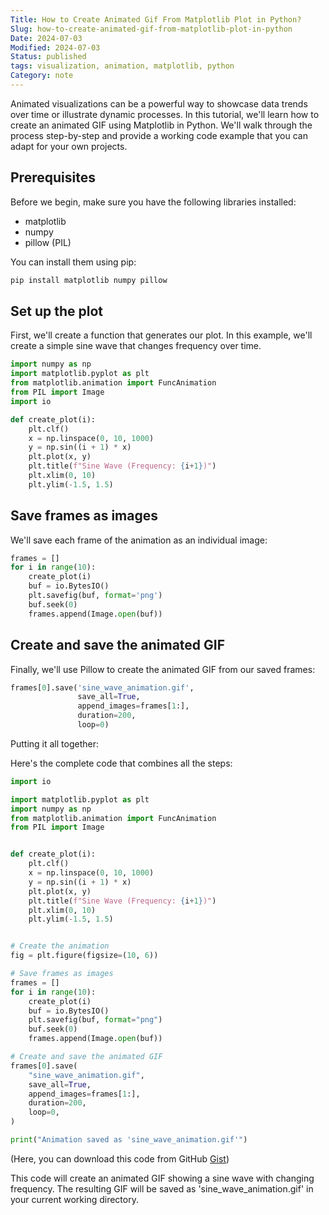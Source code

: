 ```yaml
---
Title: How to Create Animated Gif From Matplotlib Plot in Python?
Slug: how-to-create-animated-gif-from-matplotlib-plot-in-python
Date: 2024-07-03
Modified: 2024-07-03
Status: published
tags: visualization, animation, matplotlib, python
Category: note
---
```


Animated visualizations can be a powerful way to showcase data trends over time or illustrate dynamic processes. In this tutorial, we'll learn how to create an animated GIF using Matplotlib in Python. We'll walk through the process step-by-step and provide a working code example that you can adapt for your own projects.

## Prerequisites

Before we begin, make sure you have the following libraries installed:
- matplotlib
- numpy
- pillow (PIL)

You can install them using pip:

```sh
pip install matplotlib numpy pillow
```

## Set up the plot

First, we'll create a function that generates our plot. In this example, we'll create a simple sine wave that changes frequency over time.

```python
import numpy as np
import matplotlib.pyplot as plt
from matplotlib.animation import FuncAnimation
from PIL import Image
import io

def create_plot(i):
    plt.clf()
    x = np.linspace(0, 10, 1000)
    y = np.sin((i + 1) * x)
    plt.plot(x, y)
    plt.title(f"Sine Wave (Frequency: {i+1})")
    plt.xlim(0, 10)
    plt.ylim(-1.5, 1.5)
```

## Save frames as images

We'll save each frame of the animation as an individual image:

```python
frames = []
for i in range(10):
    create_plot(i)
    buf = io.BytesIO()
    plt.savefig(buf, format='png')
    buf.seek(0)
    frames.append(Image.open(buf))
```

## Create and save the animated GIF

Finally, we'll use Pillow to create the animated GIF from our saved frames:

```python
frames[0].save('sine_wave_animation.gif', 
               save_all=True, 
               append_images=frames[1:], 
               duration=200, 
               loop=0)
```

Putting it all together:

Here's the complete code that combines all the steps:

```python
import io

import matplotlib.pyplot as plt
import numpy as np
from matplotlib.animation import FuncAnimation
from PIL import Image


def create_plot(i):
    plt.clf()
    x = np.linspace(0, 10, 1000)
    y = np.sin((i + 1) * x)
    plt.plot(x, y)
    plt.title(f"Sine Wave (Frequency: {i+1})")
    plt.xlim(0, 10)
    plt.ylim(-1.5, 1.5)


# Create the animation
fig = plt.figure(figsize=(10, 6))

# Save frames as images
frames = []
for i in range(10):
    create_plot(i)
    buf = io.BytesIO()
    plt.savefig(buf, format="png")
    buf.seek(0)
    frames.append(Image.open(buf))

# Create and save the animated GIF
frames[0].save(
    "sine_wave_animation.gif",
    save_all=True,
    append_images=frames[1:],
    duration=200,
    loop=0,
)

print("Animation saved as 'sine_wave_animation.gif'")

```
(Here, you can download this code from GitHub [Gist](https://gist.github.com/izikeros/61c18539c80ba8fdd83a1048cde3409f))

This code will create an animated GIF showing a sine wave with changing frequency. The resulting GIF will be saved as 'sine_wave_animation.gif' in your current working directory.
